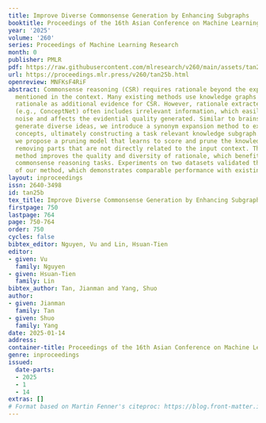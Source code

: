 ```yaml
---
title: Improve Diverse Commonsense Generation by Enhancing Subgraphs
booktitle: Proceedings of the 16th Asian Conference on Machine Learning
year: '2025'
volume: '260'
series: Proceedings of Machine Learning Research
month: 0
publisher: PMLR
pdf: https://raw.githubusercontent.com/mlresearch/v260/main/assets/tan25b/tan25b.pdf
url: https://proceedings.mlr.press/v260/tan25b.html
openreview: MNFKsF4RiF
abstract: Commonsense reasoning (CSR) requires rationale beyond the explicit knowledge
  mentioned in the context. Many existing methods use knowledge graphs (KGs) to generate
  rationale as additional evidence for CSR. However, rationale extracted from KGs
  (e.g., ConceptNet) often includes irrelevant information, which easily introduces
  noise and affects the evidential quality generated. Similar to brainstorming to
  generate diverse ideas, we introduce a synonym expansion method to expand input
  concepts, ultimately constructing a task relevant knowledge subgraph. Additionally,
  we propose a pruning model that learns to score and prune the knowledge subgraph,
  removing parts that are not directly related to the input context. The  proposed
  method improves the quality and diversity of rationale, which benefits generative
  commonsense reasoning tasks. Experiments on two datasets validated the effectiveness
  of our method, which demonstrates comparable performance with existing methods.
layout: inproceedings
issn: 2640-3498
id: tan25b
tex_title: Improve Diverse Commonsense Generation by Enhancing Subgraphs
firstpage: 750
lastpage: 764
page: 750-764
order: 750
cycles: false
bibtex_editor: Nguyen, Vu and Lin, Hsuan-Tien
editor:
- given: Vu
  family: Nguyen
- given: Hsuan-Tien
  family: Lin
bibtex_author: Tan, Jianman and Yang, Shuo
author:
- given: Jianman
  family: Tan
- given: Shuo
  family: Yang
date: 2025-01-14
address:
container-title: Proceedings of the 16th Asian Conference on Machine Learning
genre: inproceedings
issued:
  date-parts:
  - 2025
  - 1
  - 14
extras: []
# Format based on Martin Fenner's citeproc: https://blog.front-matter.io/posts/citeproc-yaml-for-bibliographies/
---
```

